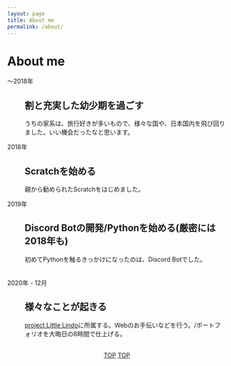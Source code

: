 ```yaml
---
layout: page
title: About me
permalink: /about/
---
```


# About me

<dl>
  <dt>〜2018年</dt>
    <dd>
      <h2>割と充実した幼少期を過ごす</h2>
      <p>うちの家系は、旅行好きが多いもので、様々な国や、日本国内を飛び回りました。いい機会だったなと思います。</p>
    </dd>
    <dt>2018年</dt>
    <dd>
      <h2>Scratchを始める</h2>
      <p>親から勧められたScratchをはじめました。</p>
    </dd>
    <dt>2019年</dt>
    <dd>
      <h2>Discord Botの開発/Pythonを始める(厳密には2018年も)</h2>
      <p>初めてPythonを触るきっかけになったのは、Discord Botでした。</p>
    </dd>
  　<dt>2020年 - 12月</dt>
    <dd>
      <h2>様々なことが起きる</h2>
      <p><a href="https://littlelindo.jp">project Little Lindo</a>に所属する。Webのお手伝いなどを行う。/ポートフォリオを大晦日の6時間で仕上げる。</p>
    </dd>
 </dl>
 
  <br>
  <center>
  <a href="https://t-taku.app" class="btn btn-flat"><span>TOP</span></a>
  <a href="https://t-taku.app" class="btn-flat-l">TOP</a>
</center>
